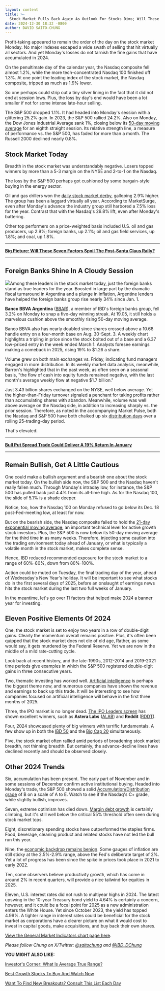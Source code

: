 ```yaml
---
layout: content
title: >-
  Stock Market Pulls Back Again As Outlook For Stocks Dims; Will These 11 Bullish Trends In 2024 Stretch Into 2025?
date: 2024-12-30 18:32 -0800
author: DAVID SAITO-CHUNG
---
```






Profit-taking appeared to remain the order of the day on the stock market Monday. No major indexes escaped a wide swath of selling that hit virtually all sectors. And yet Monday's losses do not tarnish the fine gains that have accumulated in 2024.


On the penultimate day of the calendar year, the Nasdaq composite fell almost 1.2%, while the more tech-concentrated Nasdaq 100 finished off 1.3%. At one point the leading index of the stock market, the Nasdaq composite, tripped as much as 1.9% lower.




So one perhaps could strip out a tiny silver lining in the fact that it did not end at session lows. Plus, the loss by day's end would have been a lot smaller if not for some intense late-hour selling.


The S&P 500 dropped 1.1%. It had headed into Monday's session with a glittering 25.2% gain. In 2023, the S&P 500 rallied 24.2%. Also on Monday, the Dow Jones Industrial Average sank 1%, closing below its [50-day moving average](https://www.investors.com/how-to-invest/investors-corner/what-is-the-50-day-moving-average-when-to-buy-or-sell-growth-stocks/) for an eighth straight session. Its relative strength line, a measure of performance vs. the S&P 500, has faded for more than a month. The Russell 2000 declined nearly 0.8%.


Stock Market Today
------------------


Breadth in the stock market was understandably negative. Losers topped winners by more than a 5-3 margin on the NYSE and 2-to-1 on the Nasdaq.


The loss by the S&P 500 perhaps got cushioned by some bargain-style buying in the energy sector.


Oil and gas drillers won the [daily stock market derby](https://www.investors.com/ibd-data-tables/), galloping 2.9% higher. The group has been a laggard virtually all year. According to MarketSurge, even after Monday's advance the industry group still harbored a 7.5% loss for the year. Contrast that with the Nasdaq's 29.8% lift, even after Monday's battering.


Other top performers on a price-weighted basis included U.S. oil and gas producers, up 2.9%; foreign banks, up 2.1%; oil and gas field services, up 1.8%; and coal, up 1.8%.




---


[**Big Picture: Will These Seven Factors Spoil The Post-Santa Claus Rally?**](https://www.investors.com/market-trend/the-big-picture/stock-market-risks-nasdaq-dow-jones-sp500-small-caps/)




---


Foreign Banks Shine In A Cloudy Session
---------------------------------------


![](https://www.investors.com/wp-content/uploads/2024/12/MP123024--288x300.jpg)Among these leaders in the stock market today, just the foreign banks stand as true leaders for the year. Boosted in large part by the dramatic fiscal turnaround in Argentina and a plunge in inflation, Argentine lenders have helped the foreign banks group rise nearly 34% since Jan. 1.


**Banco BBVA Argentina** ([BBAR](https://research.investors.com/quote.aspx?symbol=BBAR)), a member of IBD's foreign banks group, fell 3.2% on Monday to snap a five-day winning streak. At 19.05, it still holds a marvelous cushion above the smoothly rising 50-day moving average.


Banco BBVA also has nearly doubled since shares crossed above a 10.68 handle entry on a four-month base on Aug. 30-Sept. 3. A weekly chart highlights a tripling in price since the stock bolted out of a base and a 6.37 low-priced entry in the week ended March 1. Analysts foresee earnings making a comeback in 2025, rising 19% to $1.26 a share.


Volume grew on both main exchanges vs. Friday, indicating fund managers engaged in more distribution. In its weekly market data analysis, meanwhile, Barron's highlighted that in the past week, as often seen on a seasonal basis, "the flow of cash into equity funds remained negative, with the last month's average weekly flow at negative $1.7 billion."


Just 3.43 billion shares exchanged on the NYSE, well below average. Yet the higher-than-Friday turnover signaled a penchant for taking profits rather than accumulating shares with abandon. Meanwhile, volume was well above average on the Nasdaq side, in addition to increasing sharply vs. the prior session. Therefore, as noted in the accompanying Market Pulse, both the Nasdaq and S&P 500 have both chalked up six [distribution days](https://www.investors.com/how-to-invest/investors-corner/how-to-spot-stock-market-tops-track-the-distribution-days/) over a rolling 25-trading-day period.


That's elevated.




---


[**Bull Put Spread Trade Could Deliver A 19% Return In January**](https://www.investors.com/research/options/interactive-brokers-ibkr-stock-today-bull-put-spread/)




---


Remain Bullish, Get A Little Cautious
-------------------------------------


One could make a bullish argument and a bearish one about the stock market today. On the bullish side now, the S&P 500 and the Nasdaq haven't really fallen much. Through Monday's intraday low, for instance, the S&P 500 has pulled back just 4.4% from its all-time high. As for the Nasdaq 100, the slide of 5.1% is a shade deeper.


Notice, too, how the Nasdaq 100 on Monday refused to go below its Dec. 18 post-Fed-meeting low, at least for now.


But on the bearish side, the Nasdaq composite failed to hold the [21-day exponential moving average](https://www.investors.com/how-to-invest/investors-corner/what-is-the-21-day-exponential-moving-average/), an important technical level for active growth stock investors. Plus, the S&P 500 is now below its 50-day moving average for the third time in as many weeks. Therefore, injecting some caution into the trading environment today ahead of January, or what is typically a volatile month in the stock market, makes complete sense.


Hence, IBD reduced recommended exposure for the stock market to a range of 60%-80%, down from 80%-100%.


Action could be muted on Tuesday, the final trading day of the year, ahead of Wednesday's New Year's holiday. It will be important to see what stocks do in the first several days of 2025, before an onslaught of earnings news hits the stock market during the last two full weeks of January.


In the meantime, let's go over 11 factors that helped make 2024 a banner year for investing.


Eleven Positive Elements Of 2024
--------------------------------


One, the stock market is set to enjoy two years in a row of double-digit gains. Clearly the momentum overall remains positive. Plus, it's often been quipped that the stock market does not die of old age, Rather, as some would say, it gets murdered by the Federal Reserve. Yet we are now in the middle of a mild rate-cutting cycle.


Look back at recent history, and the late-1990s, 2012-2014 and 2019-2021 time periods give examples in which the S&P 500 registered double-digit gains in three consecutive years.


Two, thematic investing has worked well. [Artificial intelligence](https://www.investors.com/technology/) is perhaps the biggest theme now, and numerous companies have shown the revenue and earnings to back up this trade. It will be interesting to see how companies focused on artificial intelligence will behave in the first three months of 2025.


Three, the IPO market is no longer dead. [The IPO Leaders screen](https://research.investors.com/stock-lists/ipo-leaders/?_gl=1*iqhwie*_gcl_au*NjMwMTgyMTM0LjE3Mjk4NjEzMTc.*_ga*MTE2NDI0NTk5LjE3MzUwMDgyODA.*_ga_K2H7B9JRSS*MTczNTU5NTc0MS4xNC4xLjE3MzU1OTU3NTAuNTEuMC4w) has shown excellent winners, such as **Astera Labs** ([ALAB](https://research.investors.com/quote.aspx?symbol=ALAB)) and **Reddit** ([RDDT](https://research.investors.com/quote.aspx?symbol=RDDT)).


Four, 2024 showcased plenty of big winners with terrific fundamentals. A few show up in both the [IBD 50](https://leaderboard.investors.com/ibd50/full) and the [Big Cap 20](https://research.investors.com/stock-lists/big-cap-20/) simultaneously.


Five, the stock market often rallied amid periods of broadening stock market breadth, not thinning breadth. But certainly, the advance-decline lines have declined recently and should be observed closely.


Other 2024 Trends
-----------------


Six, accumulation has been present. The early part of November and in some sessions of December confirm active institutional buying. Headed into Monday's trade, the S&P 500 showed a solid [Accumulation/Distribution grade](https://services.investors.com/pdf/DailyGMI_122724.pdf) of B on a scale of A to E. Watch to see if the Nasdaq's C+ grade, while slightly bullish, improves.


Seven, extreme optimism has died down. [Margin debt growth](https://research.investors.com/psychological-market-indicators/chart?type=margindebt) is certainly climbing, but it's still well below the critical 55% threshold often seen during stock market tops.


Eight, discretionary spending stocks have outperformed the staples firms. Food, beverage, cleaning product and related stocks have not led the bull run this year.


Nine, the [economic backdrop remains benign](https://research.investors.com/economic-calendar/). Some gauges of inflation are still sticky at the 2.5%-2.9% range, above the Fed's deliberate target of 2%. Yet a lot of progress has been since the spike in prices took place in 2021 to early 2022.


Ten, some observers believe productivity growth, which has come in around 2% in recent quarters, will provide a nice tailwind for equities in 2025.


Eleven, U.S. interest rates did not rush to multiyear highs in 2024. The latest upswing in the 10-year Treasury bond yield to 4.64% is certainly a concern, however, and it could be a focal point for 2025 as a new administration enters the White House. Yet since October 2023, the yield has topped 4.99%. A tighter range in interest rates could be beneficial for the stock market as corporations have a clearer picture on what it would cost to invest in capital goods, make acquisitions, and buy back their own shares.


[View the General Market Indicators chart page here](https://www.investors.com/wp-content/uploads/2024/12/DailyGMI_123024.pdf).


*Please follow Chung on X/Twitter:* [*@saitochung*](https://twitter.com/SaitoChung) *and* [*@IBD\_DChung*](https://twitter.com/IBD_DChung)


**YOU MIGHT ALSO LIKE:**


[Investor's Corner: What Is Average True Range?](https://www.investors.com/how-to-invest/investors-corner/average-true-range-growth-stocks-analysis/)


[Best Growth Stocks To Buy And Watch Now](https://www.investors.com/stock-lists/stocks-to-watch-top-rated-ipos-big-caps-and-growth-stocks/)


[Want To Find New Breakouts? Consult This List Each Day](https://research.investors.com/stocksonthemove.aspx)




